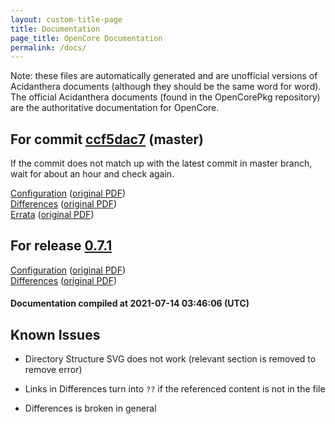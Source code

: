 ```yaml
---
layout: custom-title-page
title: Documentation
page_title: OpenCore Documentation
permalink: /docs/
---
```

Note: these files are automatically generated and are unofficial versions of Acidanthera documents (although they should be the same word for word). The official Acidanthera documents (found in the OpenCorePkg repository) are the authoritative documentation for OpenCore.

## For commit [ccf5dac7](https://github.com/acidanthera/OpenCorePkg/tree/ccf5dac708677a2dc5d8b413ac0a1dc8628e1e7f) (master)

If the commit does not match up with the latest commit in master branch, wait for about an hour and check again.

[Configuration](latest/Configuration.html) ([original PDF](https://github.com/acidanthera/OpenCorePkg/blob/ccf5dac708677a2dc5d8b413ac0a1dc8628e1e7f/Docs/Configuration.pdf))
<br>
[Differences](latest/Differences.html) ([original PDF](https://github.com/acidanthera/OpenCorePkg/blob/ccf5dac708677a2dc5d8b413ac0a1dc8628e1e7f/Docs/Differences/Differences.pdf))
<br>
[Errata](latest/Errata.html) ([original PDF](https://github.com/acidanthera/OpenCorePkg/blob/ccf5dac708677a2dc5d8b413ac0a1dc8628e1e7f/Docs/Errata/Errata.pdf))

## For release [0.7.1](https://github.com/acidanthera/OpenCorePkg/tree/0.7.1)

[Configuration](release/Configuration.html) ([original PDF](https://github.com/acidanthera/OpenCorePkg/blob/0.7.1/Docs/Configuration.pdf))
<br>
[Differences](release/Differences.html) ([original PDF](https://github.com/acidanthera/OpenCorePkg/blob/0.7.1/Docs/Differences/Differences.pdf))

#### Documentation compiled at 2021-07-14 03:46:06 (UTC)

## Known Issues

* Directory Structure SVG does not work (relevant section is removed to remove error)

* Links in Differences turn into `??` if the referenced content is not in the file

* Differences is broken in general
